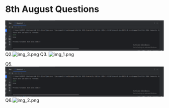 # 8th August Questions
![img.png](img.png)
Q2.![img_3.png](img_3.png)
Q3. ![img_1.png](img_1.png)

Q5.![img.png](img.png)
Q6.![img_2.png](img_2.png)